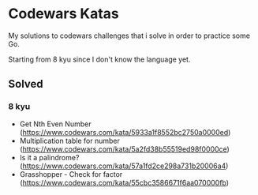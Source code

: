 # Codewars Katas

My solutions to codewars challenges that i solve in order to practice some Go.

Starting from 8 kyu since I don't know the language yet.

## Solved

### 8 kyu
- Get Nth Even Number (https://www.codewars.com/kata/5933a1f8552bc2750a0000ed)
- Multiplication table for number (https://www.codewars.com/kata/5a2fd38b55519ed98f0000ce)
- Is it a palindrome? (https://www.codewars.com/kata/57a1fd2ce298a731b20006a4)
- Grasshopper - Check for factor (https://www.codewars.com/kata/55cbc3586671f6aa070000fb)
